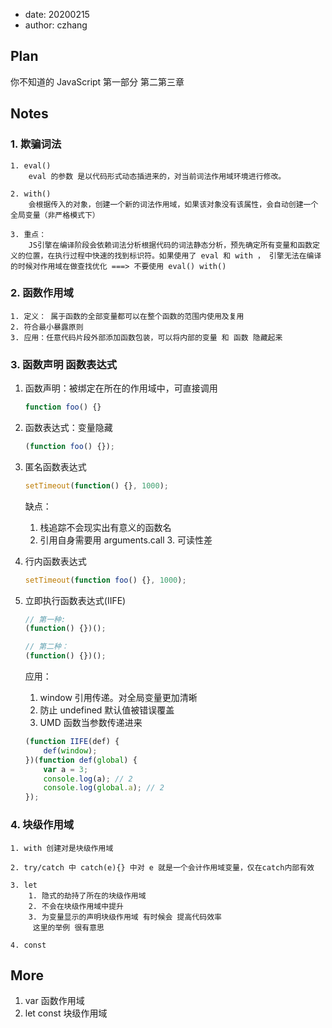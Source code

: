 -   date: 20200215
-   author: czhang

## Plan

你不知道的 JavaScript 第一部分 第二第三章

## Notes

### 1. 欺骗词法

    1. eval()
        eval 的参数 是以代码形式动态插进来的，对当前词法作用域环境进行修改。

    2. with()
        会根据传入的对象，创建一个新的词法作用域，如果该对象没有该属性，会自动创建一个全局变量（非严格模式下）

    3. 重点：
        JS引擎在编译阶段会依赖词法分析根据代码的词法静态分析，预先确定所有变量和函数定义的位置，在执行过程中快速的找到标识符。如果使用了 eval 和 with ， 引擎无法在编译的时候对作用域在做查找优化 ===> 不要使用 eval() with()

### 2. 函数作用域

    1. 定义： 属于函数的全部变量都可以在整个函数的范围内使用及复用
    2. 符合最小暴露原则
    3. 应用：任意代码片段外部添加函数包装，可以将内部的变量 和 函数 隐藏起来

### 3. 函数声明 函数表达式

1. 函数声明：被绑定在所在的作用域中，可直接调用

    ```js
    function foo() {}
    ```

2. 函数表达式：变量隐藏

    ```js
    (function foo() {});
    ```

3. 匿名函数表达式

    ```js
    setTimeout(function() {}, 1000);
    ```

    缺点：

    1. 栈追踪不会现实出有意义的函数名
    2. 引用自身需要用 arguments.call 3. 可读性差

4. 行内函数表达式

    ```js
    setTimeout(function foo() {}, 1000);
    ```

5. 立即执行函数表达式(IIFE)

    ```js
    // 第一种:
    (function() {})();
    ```

    ```js
    // 第二种：
    (function() {})();
    ```

    应用：

    1. window 引用传递。对全局变量更加清晰
    2. 防止 undefined 默认值被错误覆盖
    3. UMD 函数当参数传递进来

    ```js
    (function IIFE(def) {
        def(window);
    })(function def(global) {
        var a = 3;
        console.log(a); // 2
        console.log(global.a); // 2
    });
    ```

### 4. 块级作用域

    1. with 创建对是块级作用域

    2. try/catch 中 catch(e){} 中对 e 就是一个会计作用域变量，仅在catch内部有效

    3. let
        1. 隐式的劫持了所在的块级作用域
        2. 不会在块级作用域中提升
        3. 为变量显示的声明块级作用域 有时候会 提高代码效率
         这里的举例 很有意思

    4. const

## More

1. var 函数作用域
2. let const 块级作用域

```

```
